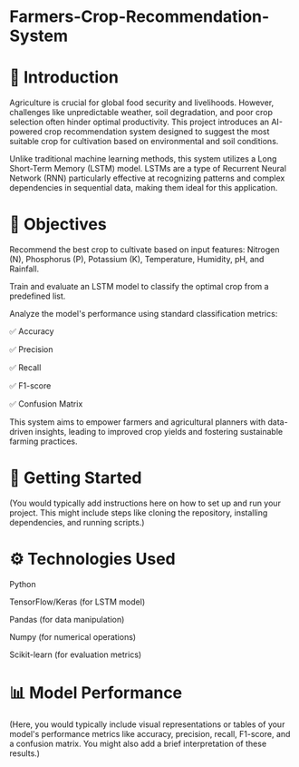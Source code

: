 # Farmers-Crop-Recommendation-System
# 📘 Introduction
Agriculture is crucial for global food security and livelihoods. However, challenges like unpredictable weather, soil degradation, and poor crop selection often hinder optimal productivity. This project introduces an AI-powered crop recommendation system designed to suggest the most suitable crop for cultivation based on environmental and soil conditions.

Unlike traditional machine learning methods, this system utilizes a Long Short-Term Memory (LSTM) model. LSTMs are a type of Recurrent Neural Network (RNN) particularly effective at recognizing patterns and complex dependencies in sequential data, making them ideal for this application.

# 🎯 Objectives
Recommend the best crop to cultivate based on input features: Nitrogen (N), Phosphorus (P), Potassium (K), Temperature, Humidity, pH, and Rainfall.

Train and evaluate an LSTM model to classify the optimal crop from a predefined list.

Analyze the model's performance using standard classification metrics:

✅ Accuracy

✅ Precision

✅ Recall

✅ F1-score

✅ Confusion Matrix

This system aims to empower farmers and agricultural planners with data-driven insights, leading to improved crop yields and fostering sustainable farming practices.

# 🚀 Getting Started
(You would typically add instructions here on how to set up and run your project. This might include steps like cloning the repository, installing dependencies, and running scripts.)

# ⚙️ Technologies Used
Python

TensorFlow/Keras (for LSTM model)

Pandas (for data manipulation)

Numpy (for numerical operations)

Scikit-learn (for evaluation metrics)

# 📊 Model Performance
(Here, you would typically include visual representations or tables of your model's performance metrics like accuracy, precision, recall, F1-score, and a confusion matrix. You might also add a brief interpretation of these results.)
